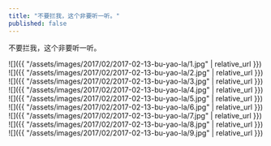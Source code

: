 ```yaml
---
title: "不要拦我，这个非要听一听。"
published: false
---
```

不要拦我，这个非要听一听。



![]({{ "/assets/images/2017/02/2017-02-13-bu-yao-la/1.jpg" | relative_url }})
![]({{ "/assets/images/2017/02/2017-02-13-bu-yao-la/2.jpg" | relative_url }})
![]({{ "/assets/images/2017/02/2017-02-13-bu-yao-la/3.jpg" | relative_url }})
![]({{ "/assets/images/2017/02/2017-02-13-bu-yao-la/4.jpg" | relative_url }})
![]({{ "/assets/images/2017/02/2017-02-13-bu-yao-la/5.jpg" | relative_url }})
![]({{ "/assets/images/2017/02/2017-02-13-bu-yao-la/6.jpg" | relative_url }})
![]({{ "/assets/images/2017/02/2017-02-13-bu-yao-la/7.jpg" | relative_url }})
![]({{ "/assets/images/2017/02/2017-02-13-bu-yao-la/8.jpg" | relative_url }})
![]({{ "/assets/images/2017/02/2017-02-13-bu-yao-la/9.jpg" | relative_url }})
